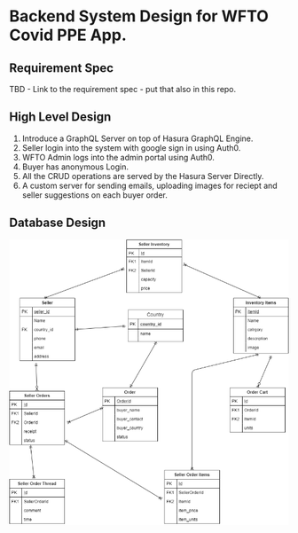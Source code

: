 # Backend System Design for WFTO Covid PPE App.

## Requirement Spec
TBD - Link to the requirement spec - put that also in this repo.

## High Level Design

1. Introduce a GraphQL Server on top of Hasura GraphQL Engine.
2. Seller login into the system with google sign in using Auth0.
3. WFTO Admin logs into the admin portal using Auth0.
4. Buyer has anonymous Login.
5. All the CRUD operations are served by the Hasura Server Directly.
6. A custom server for sending emails, uploading images for reciept and seller suggestions on each buyer order.

## Database Design

![ER Diagram](./images/CovidPPE_ER.png)


